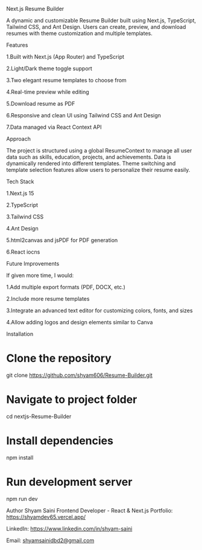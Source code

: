 Next.js Resume Builder

A dynamic and customizable Resume Builder built using Next.js, TypeScript, Tailwind CSS, and Ant Design.
Users can create, preview, and download resumes with theme customization and multiple templates.


Features

1.Built with Next.js (App Router) and TypeScript

2.Light/Dark theme toggle support

3.Two elegant resume templates to choose from

4.Real-time preview while editing

5.Download resume as PDF

6.Responsive and clean UI using Tailwind CSS and Ant Design

7.Data managed via React Context API


Approach

The project is structured using a global ResumeContext to manage all user data such as skills, education, projects, and achievements.
Data is dynamically rendered into different templates.
Theme switching and template selection features allow users to personalize their resume easily.

Tech Stack

1.Next.js 15

2.TypeScript

3.Tailwind CSS

4.Ant Design

5.html2canvas and jsPDF for PDF generation

6.React iocns


Future Improvements

If given more time, I would:

1.Add multiple export formats (PDF, DOCX, etc.)

2.Include more resume templates

3.Integrate an advanced text editor for customizing colors, fonts, and sizes

4.Allow adding logos and design elements similar to Canva


Installation
# Clone the repository
git clone https://github.com/shyam606/Resume-Builder.git

# Navigate to project folder
cd nextjs-Resume-Builder

# Install dependencies
npm install

# Run development server
npm run dev

Author
Shyam Saini
Frontend Developer - React & Next.js
Portfolio: https://shyamdev65.vercel.app/

LinkedIn: https://www.linkedin.com/in/shyam-saini

Email: shyamsainidbd2@gmail.com